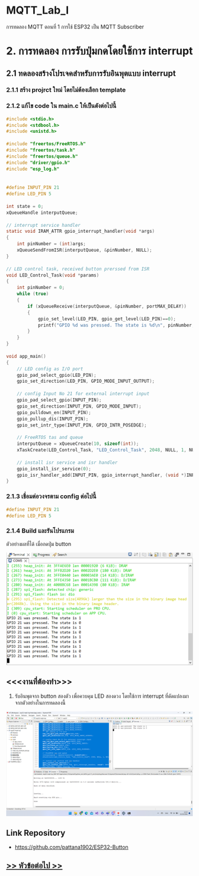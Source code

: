 # MQTT_Lab_I
การทดลอง MQTT ตอนที่ 1  การใช้ ESP32 เป็น MQTT Subscriber

# 2. การทดลอง การรับปุ่มกดโดยใช้การ interrupt

## 2.1 ทดลองสร้างโปรเจคสำหรับการรับอินพุตแบบ interrupt

### 2.1.1 สร้าง projrct ใหม่ โดยไม่ต้องเลือก template

### 2.1.2 แก้ไข code ใน main.c ให้เป็นดังต่อไปนี้

```c
#include <stdio.h>
#include <stdbool.h>
#include <unistd.h>

#include "freertos/FreeRTOS.h"
#include "freertos/task.h"
#include "freertos/queue.h"
#include "driver/gpio.h"
#include "esp_log.h"


#define INPUT_PIN 21
#define LED_PIN 5

int state = 0;
xQueueHandle interputQueue;

// interrupt service handler
static void IRAM_ATTR gpio_interrupt_handler(void *args)
{
    int pinNumber = (int)args;
    xQueueSendFromISR(interputQueue, &pinNumber, NULL);
}

// LED control task, received button prerssed from ISR
void LED_Control_Task(void *params)
{
    int pinNumber = 0;
    while (true)
    {
        if (xQueueReceive(interputQueue, &pinNumber, portMAX_DELAY))
        {
            gpio_set_level(LED_PIN, gpio_get_level(LED_PIN)==0);
            printf("GPIO %d was pressed. The state is %d\n", pinNumber,  gpio_get_level(LED_PIN));
        }
    }
}

void app_main()
{
	// LED config as I/O port
    gpio_pad_select_gpio(LED_PIN);
    gpio_set_direction(LED_PIN, GPIO_MODE_INPUT_OUTPUT);

    // config Input No 21 for external interrupt input
    gpio_pad_select_gpio(INPUT_PIN);
    gpio_set_direction(INPUT_PIN, GPIO_MODE_INPUT);
    gpio_pulldown_en(INPUT_PIN);
    gpio_pullup_dis(INPUT_PIN);
    gpio_set_intr_type(INPUT_PIN, GPIO_INTR_POSEDGE);

    // FreeRTOS tas and queue
    interputQueue = xQueueCreate(10, sizeof(int));
    xTaskCreate(LED_Control_Task, "LED_Control_Task", 2048, NULL, 1, NULL);

    // install isr service and isr handler
    gpio_install_isr_service(0);
    gpio_isr_handler_add(INPUT_PIN, gpio_interrupt_handler, (void *)INPUT_PIN);
}

```

### 2.1.3 เชื่อมต่อวงจรตาม config ต่อไปนี้

```c
#define INPUT_PIN 21
#define LED_PIN 5
```

###  2.1.4 Build และรันโปรแกรม 

ตัวอย่างผลที่ได้ เมื่อกดปุ่ม button  

![Alt text](./Pictures/Picture-16.png)

## <<<งานที่ต้องทำ>>>

1. รับอินพุตจาก button สองตัว เพื่อควบคุม LED สองดวง โดยใช้การ interrupt ที่ดัดแปลงมาจากตัวอย่างในการทดลองนี้

![](./Pictures/Result/Lab2.png)

## Link Repository

* https://github.com/pattana1902/ESP32-Button
 
##  [>> หัวข้อต่อไป >>](./MQTT_Sheet_Lab_II_3.md) 